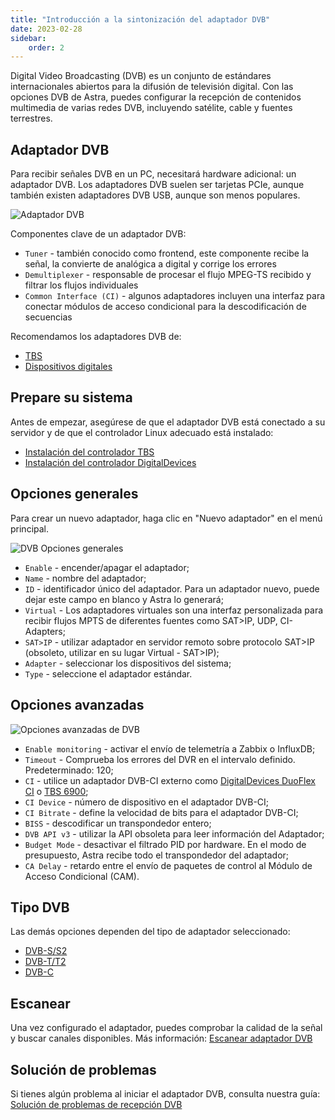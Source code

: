 ```yaml
---
title: "Introducción a la sintonización del adaptador DVB"
date: 2023-02-28
sidebar:
    order: 2
---
```


Digital Video Broadcasting (DVB) es un conjunto de estándares internacionales abiertos para la difusión de televisión digital. Con las opciones DVB de Astra, puedes configurar la recepción de contenidos multimedia de varias redes DVB, incluyendo satélite, cable y fuentes terrestres.

## Adaptador DVB[](/es/astra/receiving/intro#dvb-adapter)

Para recibir señales DVB en un PC, necesitará hardware adicional: un adaptador DVB. Los adaptadores DVB suelen ser tarjetas PCIe, aunque también existen adaptadores DVB USB, aunque son menos populares.

![Adaptador DVB](https://cdn.cesbo.com/help/astra/receiving/dvb/intro/dvb-adapter.jpg)

Componentes clave de un adaptador DVB:

- `Tuner` - también conocido como frontend, este componente recibe la señal, la convierte de analógica a digital y corrige los errores
- `Demultiplexer` - responsable de procesar el flujo MPEG-TS recibido y filtrar los flujos individuales
- `Common Interface (CI)` - algunos adaptadores incluyen una interfaz para conectar módulos de acceso condicional para la descodificación de secuencias

Recomendamos los adaptadores DVB de:

- [TBS](https://www.tbsdtv.com/)
- [Dispositivos digitales](https://www.digital-devices.eu/)

## Prepare su sistema[](/es/astra/receiving/intro#prepare-you-system)

Antes de empezar, asegúrese de que el adaptador DVB está conectado a su servidor y de que el controlador Linux adecuado está instalado:

- [Instalación del controlador TBS](/es/misc/tools-and-utilities/tbs-driver)
- [Instalación del controlador DigitalDevices](/es/misc/tools-and-utilities/dd-driver)

## Opciones generales[](/es/astra/receiving/intro#general-options)

Para crear un nuevo adaptador, haga clic en "Nuevo adaptador" en el menú principal.

![DVB Opciones generales](https://cdn.cesbo.com/help/astra/receiving/dvb/intro/dvb-general.png)

- `Enable` - encender/apagar el adaptador;
- `Name` - nombre del adaptador;
- `ID` - identificador único del adaptador. Para un adaptador nuevo, puede dejar este campo en blanco y Astra lo generará;
- `Virtual` - Los adaptadores virtuales son una interfaz personalizada para recibir flujos MPTS de diferentes fuentes como SAT>IP, UDP, CI-Adapters;
- `SAT>IP` - utilizar adaptador en servidor remoto sobre protocolo SAT>IP (obsoleto, utilizar en su lugar Virtual - SAT>IP);
- `Adapter` - seleccionar los dispositivos del sistema;
- `Type` - seleccione el adaptador estándar.

## Opciones avanzadas[](/es/astra/receiving/intro#advanced-options)

![Opciones avanzadas de DVB](https://cdn.cesbo.com/help/astra/receiving/dvb/intro/dvb-advanced.png)

- `Enable monitoring` - activar el envío de telemetría a Zabbix o InfluxDB;
- `Timeout` - Comprueba los errores del DVR en el intervalo definido. Predeterminado: 120;
- `CI` - utilice un adaptador DVB-CI externo como [DigitalDevices DuoFlex CI](https://www.digital-devices.eu/shop/en/cine-series/ci-expansion/224/digital-devices-duoflex-ci-double-common-interface-ci-extension-duoflex-ci?c=173) o [TBS 6900](https://www.tbsdtv.com/products/tbs6900-dvb-dual-pci-e-card.html);
- `CI Device` - número de dispositivo en el adaptador DVB-CI;
- `CI Bitrate` - define la velocidad de bits para el adaptador DVB-CI;
- `BISS` - descodificar un transpondedor entero;
- `DVB API v3` - utilizar la API obsoleta para leer información del Adaptador;
- `Budget Mode` - desactivar el filtrado PID por hardware. En el modo de presupuesto, Astra recibe todo el transpondedor del adaptador;
- `CA Delay` - retardo entre el envío de paquetes de control al Módulo de Acceso Condicional (CAM).

## Tipo DVB[](/es/astra/receiving/intro#dvb-type)

Las demás opciones dependen del tipo de adaptador seleccionado:

- [DVB-S/S2](/es/astra/receiving/s)
- [DVB-T/T2](/es/astra/receiving/t)
- [DVB-C](/es/astra/receiving/c)

## Escanear[](/es/astra/receiving/intro#scan)

Una vez configurado el adaptador, puedes comprobar la calidad de la señal y buscar canales disponibles. Más información: [Escanear adaptador DVB](/es/astra/receiving/scan)

## Solución de problemas[](/es/astra/receiving/intro#troubleshooting)

Si tienes algún problema al iniciar el adaptador DVB, consulta nuestra guía: [Solución de problemas de recepción DVB](/es/misc/troubleshooting/receiving)
